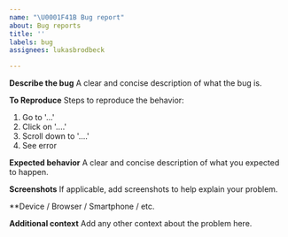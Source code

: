 ```yaml
---
name: "\U0001F41B Bug report"
about: Bug reports
title: ''
labels: bug
assignees: lukasbrodbeck

---
```


**Describe the bug**
A clear and concise description of what the bug is.

**To Reproduce**
Steps to reproduce the behavior:
1. Go to '...'
2. Click on '....'
3. Scroll down to '....'
4. See error

**Expected behavior**
A clear and concise description of what you expected to happen.

**Screenshots**
If applicable, add screenshots to help explain your problem.

**Device / Browser / Smartphone / etc.

**Additional context**
Add any other context about the problem here.

